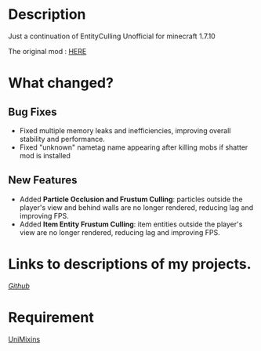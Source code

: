 # Description

Just a continuation of EntityCulling Unofficial for minecraft 1.7.10

The original mod : [HERE](https://www.curseforge.com/minecraft/mc-mods/entityculling-unofficial)

# What changed?

## Bug Fixes
- Fixed multiple memory leaks and inefficiencies, improving overall stability and performance.
- Fixed "unknown" nametag name appearing after killing mobs if shatter mod is installed

## New Features
- Added **Particle Occlusion and Frustum Culling**: particles outside the player's view and behind walls are no longer rendered, reducing lag and improving FPS.
- Added **Item Entity Frustum Culling**: item entities outside the player's view are no longer rendered, reducing lag and improving FPS.

# Links to descriptions of my projects.

[*Github*](https://github.com/quentin452/Entity-Culling-Continuation)

# Requirement

[UniMixins](https://modrinth.com/mod/unimixins)